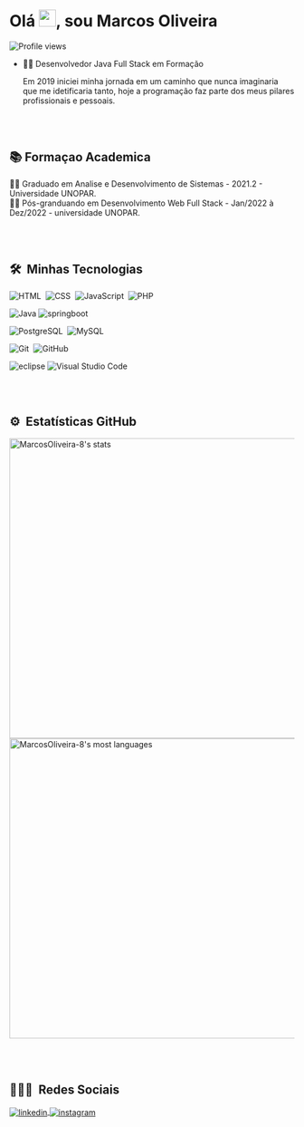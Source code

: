 

<h1 align="left">Olá <img src="https://raw.githubusercontent.com/kaueMarques/kaueMarques/master/hi.gif" width="30px">, sou Marcos Oliveira</h1>
<p align="left"> <img src="https://komarev.com/ghpvc/?username=Marcos-Oliveira-8&color=yellow" alt="Profile views" /> </p>


- 👨‍💻 Desenvolvedor Java Full Stack em Formação

  Em 2019 iniciei minha jornada em um caminho que nunca imaginaria  que me idetificaria tanto, hoje a programação faz parte dos meus pilares profissionais e pessoais.
  
<br><br>
## 📚 Formaçao Academica

  👨‍💻 Graduado em Analise e Desenvolvimento de Sistemas - 2021.2 - Universidade UNOPAR.<br>
  👨‍💻 Pós-granduando em Desenvolvimento Web Full Stack - Jan/2022 à Dez/2022 - universidade UNOPAR.
  
<br><br>

## 🛠 &nbsp;Minhas Tecnologias

![HTML](https://img.shields.io/badge/-HTML-05122A?style=flat&logo=HTML5)&nbsp;
![CSS](https://img.shields.io/badge/-CSS-05122A?style=flat&logo=CSS3&logoColor=1572B6)&nbsp;
![JavaScript](https://img.shields.io/badge/-JavaScript-05122A?style=flat&logo=javascript)&nbsp;
![PHP](https://img.shields.io/badge/-PHP-05122A?style=flat&logo=Php)

![Java](https://img.shields.io/badge/-Java-05122A?style=flat&logo=java)
![springboot](https://img.shields.io/badge/-springboot-05122A?style=flat&logo=springboot)

![PostgreSQL](https://img.shields.io/badge/-PostgreSQL-05122A?style=flat&logo=postgresql)&nbsp;
![MySQL](https://img.shields.io/badge/-MySQL-05122A?style=flat&logo=MySQL)

![Git](https://img.shields.io/badge/-Git-05122A?style=flat&logo=git)&nbsp;
![GitHub](https://img.shields.io/badge/-GitHub-05122A?style=flat&logo=github)&nbsp;

![eclipse](https://img.shields.io/badge/-eclipse-05122A?style=flat&logo=eclipse)
![Visual Studio Code](https://img.shields.io/badge/-Visual%20Studio%20Code-05122A?style=flat&logo=visual-studio-code&logoColor=007ACC)&nbsp;



<br><br>

## ⚙️ &nbsp;Estatísticas GitHub

<p align="left">
<img width="530em" src="https://github-readme-stats.vercel.app/api?username=MarcosOliveira-8&show_icons=true&theme=vision-friendly-dark" alt="MarcosOliveira-8's stats"/>
<img width="530em" src="https://github-readme-stats.vercel.app/api/top-langs/?username=MarcosOliveira-8&layout=compact&theme=vision-friendly-dark" alt="MarcosOliveira-8's most languages"/>
</p>


<br><br>

## 👨🏽‍🦲 &nbsp;Redes Sociais

<p>
<a href="https://www.linkedin.com/in/marcosoliveira-dev/" target="_blank">
  <img align="center" src="https://img.shields.io/badge/-Marcos Oliveira-05122A?style=flat&logo=linkedin" alt="linkedin"/>
</a>
<a href="https://www.instagram.com/marcosoliveira.dev/" target="_blank">
 <img align="center" src="https://img.shields.io/badge/-Marcos Oliveira-05122A?style=flat&logo=instagram" alt="instagram"/>
</a>
</p>




<!--
**MARCOS OLIVEIRA** is a ✨ _special_ ✨ repository because its `README.md` (this file) appears on your GitHub profile.

Here are some ideas to get you started:

- 🔭 I’m currently working on ...
- 🌱 I’m currently learning ...
- 👯 I’m looking to collaborate on ...
- 🤔 I’m looking for help with ...
- 💬 Ask me about ...
- 📫 How to reach me: ...
- 😄 Pronouns: ...
- ⚡ Fun fact: ...
-->

